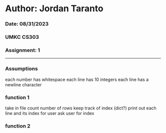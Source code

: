 # Author: Jordan Taranto
### Date: 08/31/2023
### UMKC CS303
### Assignment: 1

--- 

### Assumptions
each number has whitespace 
each line has 10 integers
each line has a newline character

### function 1
take in file
count number of rows
keep track of index (dict?)
print out each line and its index for user
ask user for index

### function 2

